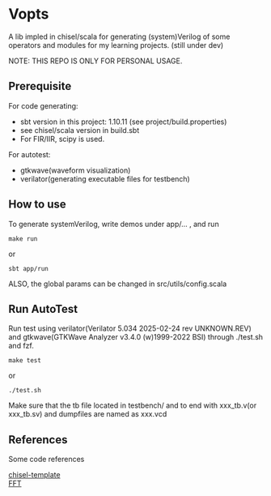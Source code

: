 # Vopts

A lib impled in chisel/scala for generating (system)Verilog of some operators and modules for my learning projects. (still under dev) <br>

NOTE: THIS REPO IS ONLY FOR PERSONAL USAGE.

## Prerequisite

For code generating:

- sbt version in this project: 1.10.11 (see project/build.properties)
- see chisel/scala version in build.sbt
- For FIR/IIR, scipy is used.

For autotest:

- gtkwave(waveform visualization)
- verilator(generating executable files for testbench)

## How to use

To generate systemVerilog, write demos under app/... , and run

```
make run
```

or

```
sbt app/run
```

ALSO, the global params can be changed in src/utils/config.scala

## Run AutoTest

Run test using verilator(Verilator 5.034 2025-02-24 rev UNKNOWN.REV) and gtkwave(GTKWave Analyzer v3.4.0 (w)1999-2022 BSI) through ./test.sh and fzf.

```
make test
```

or

```
./test.sh
```

Make sure that the tb file located in testbench/ and to end with xxx_tb.v(or xxx_tb.sv) and dumpfiles are named as xxx.vcd

## References

Some code references

[chisel-template](https://github.com/chipsalliance/chisel-template.git) <br>
[FFT](https://github.com/IA-C-Lab-Fudan/Chisel-FFT-generator.git)
